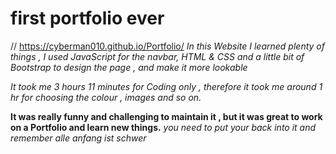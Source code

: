 # first portfolio ever
//  https://cyberman010.github.io/Portfolio/
_In this Website I learned plenty of things , I used JavaScript for the navbar, HTML & CSS and a little bit of Bootstrap to design the page , and make it more lookable_

 _It took me 3 hours 11 minutes for Coding only , therefore it took me around 1 hr for choosing the colour , images and so on._

**It was really funny and challenging to maintain it , but it was great to work on a Portfolio and learn new things.**
_you need to put your back into it and remember alle anfang ist schwer_
